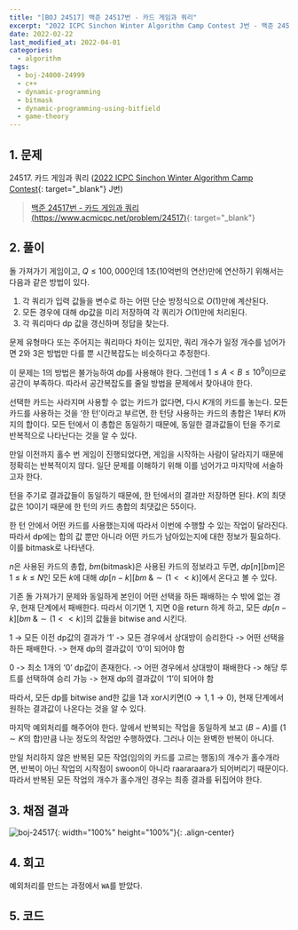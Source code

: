 ```yaml
---
title: "[BOJ 24517] 백준 24517번 - 카드 게임과 쿼리"
excerpt: "2022 ICPC Sinchon Winter Algorithm Camp Contest J번 - 백준 24517번 카드 게임과 쿼리 풀이"
date: 2022-02-22
last_modified_at: 2022-04-01
categories:
  - algorithm
tags:
  - boj-24000-24999
  - c++
  - dynamic-programming
  - bitmask
  - dynamic-programming-using-bitfield
  - game-theory
---
```


## 1. 문제
$24517$. 카드 게임과 쿼리 ([2022 ICPC Sinchon Winter Algorithm Camp Contest](https://burningfalls.github.io/contest/2022-swac-baekjoon-contest/){: target="_blank"} J번)

> [백준 24517번 - 카드 게임과 쿼리 (https://www.acmicpc.net/problem/24517)](https://www.acmicpc.net/problem/24517){: target="_blank"}

## 2. 풀이

돌 가져가기 게임이고, $Q\leq 100,000$인데 $1$초($10$억번의 연산)만에 연산하기 위해서는 다음과 같은 방법이 있다.
1. 각 쿼리가 입력 값들을 변수로 하는 어떤 단순 방정식으로 $O(1)$만에 계산된다.
2. 모든 경우에 대해 dp값을 미리 저장하여 각 쿼리가 $O(1)$만에 처리된다.
3. 각 쿼리마다 dp 값을 갱신하며 정답을 찾는다.

문제 유형마다 또는 주어지는 쿼리마다 차이는 있지만, 쿼리 개수가 일정 개수를 넘어가면 $2$와 $3$은 방법만 다를 뿐 시간복잡도는 비슷하다고 추정한다. 

이 문제는 $1$의 방법은 불가능하여 dp를 사용해야 한다. 그런데 $1\leq A\lt B\leq 10^9$이므로 공간이 부족하다. 따라서 공간복잡도를 줄일 방법을 문제에서 찾아내야 한다. 

선택한 카드는 사라지며 사용할 수 없는 카드가 없다면, 다시 $K$개의 카드를 놓는다. 모든 카드를 사용하는 것을 ‘한 턴’이라고 부르면, 한 턴당 사용하는 카드의 총합은 $1$부터 $K$까지의 합이다. 모든 턴에서 이 총합은 동일하기 때문에, 동일한 결과값들이 턴을 주기로 반복적으로 나타난다는 것을 알 수 있다. 

만일 이전까지 홀수 번 게임이 진행되었다면, 게임을 시작하는 사람이 달라지기 때문에 정확히는 반복적이지 않다. 일단 문제를 이해하기 위해 이를 넘어가고 마지막에 서술하고자 한다.

턴을 주기로 결과값들이 동일하기 때문에, 한 턴에서의 결과만 저장하면 된다. $K$의 최댓값은 $10$이기 때문에 한 턴의 카드 총합의 최댓값은 $55$이다. 

한 턴 안에서 어떤 카드를 사용했는지에 따라서 이번에 수행할 수 있는 작업이 달라진다. 따라서 dp에는 합의 값 뿐만 아니라 어떤 카드가 남아있는지에 대한 정보가 필요하다. 이를 bitmask로 나타낸다. 

$n$은 사용된 카드의 총합, $bm$(bitmask)은 사용된 카드의 정보라고 두면, $dp[n][bm]$은 $1\leq k\leq N$인 모든 $k$에 대해 $dp[n-k][bm\;\&\sim(1\lt\lt k)]$에서 온다고 볼 수 있다. 

기존 돌 가져가기 문제와 동일하게 본인이 어떤 선택을 하든 패배하는 수 밖에 없는 경우, 현재 단계에서 패배한다. 따라서 이기면 $1$, 지면 $0$을 return 하게 하고, 모든 $dp[n-k][bm\;\&\sim(1\lt\lt k)]$의 값들을 bitwise and 시킨다.

$1$ $\rightarrow$ 모든 이전 dp값의 결과가 ‘1’ -> 모든 경우에서 상대방이 승리한다 -> 어떤 선택을 하든 패배한다. -> 현재 dp의 결과값이 ‘0’이 되어야 함

$0$ -> 최소 1개의 ‘0’ dp값이 존재한다. -> 어떤 경우에서 상대방이 패배한다 -> 해당 루트를 선택하여 승리 가능 -> 현재 dp의 결과값이 ‘1’이 되어야 함

따라서, 모든 dp를 bitwise and한 값을 $1$과 xor시키면$(0\rightarrow 1,1\rightarrow 0)$, 현재 단계에서 원하는 결과값이 나온다는 것을 알 수 있다.

마지막 예외처리를 해주어야 한다. 앞에서 반복되는 작업을 동일하게 보고 ($B-A$)를 ($1\sim K$의 합)만큼 나눈 정도의 작업만 수행하였다. 그러나 이는 완벽한 반복이 아니다.

만일 처리하지 않은 반복된 모든 작업(임의의 카드를 고르는 행동)의 개수가 홀수개라면, 반복이 아닌 작업의 시작점이 swoon이 아니라 raararaara가 되어버리기 때문이다. 따라서 반복된 모든 작업의 개수가 홀수개인 경우는 최종 결과를 뒤집어야 한다.

## 3. 채점 결과

![boj-24517](https://user-images.githubusercontent.com/30232837/161203005-5472b5e9-c572-47fc-9ae4-13c577fa22fe.png "boj-24517"){: width="100%" height="100%"}{: .align-center}

## 4. 회고

예외처리를 만드는 과정에서 `WA`를 받았다. 

## 5. 코드

<script src="https://gist.github.com/BurningFalls/e660d2f2e45e12f023617fc0f42c341c.js"></script>